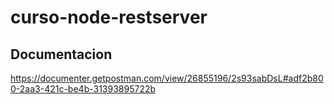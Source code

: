 ﻿# curso-node-restserver
 
 ## Documentacion
 
 https://documenter.getpostman.com/view/26855196/2s93sabDsL#adf2b800-2aa3-421c-be4b-31393895722b
